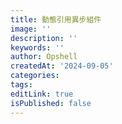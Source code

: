 ```yaml
---
title: 動態引用異步組件
image: ''
description: ''
keywords: ''
author: Opshell
createdAt: '2024-09-05'
categories: 
tags: 
editLink: true
isPublished: false
---
```



